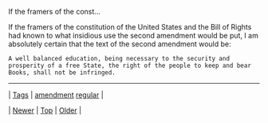 <!--
title: If the framers of the constitution of the United States and the Bill of Rights had known to what insidious use the second amendment would be put, I am absolutely certain that the text of the second amendment would be
date: 2020-06-28T15:27:00.317Z
tags: amendment, regular
-->


If the framers of the const...

<p>If the framers of the constitution of the United States and the Bill of Rights had known to what insidious use the second amendment would be put, I am absolutely certain that the text of the second amendment would be:</p>

<pre><code>A well balanced education, being necessary to the security and prosperity of a free State, the right of the people to keep and bear Books, shall not be infringed.
</code></pre>

<!--BOTTOM-POST-NAVIGATION-->
---

| [Tags](tags.md) | [amendment](tag-amendment.md) [regular](tag-regular.md) |

| [Newer](87867719959.md) | [Top](index.md) | [Older](87874313884.md) |